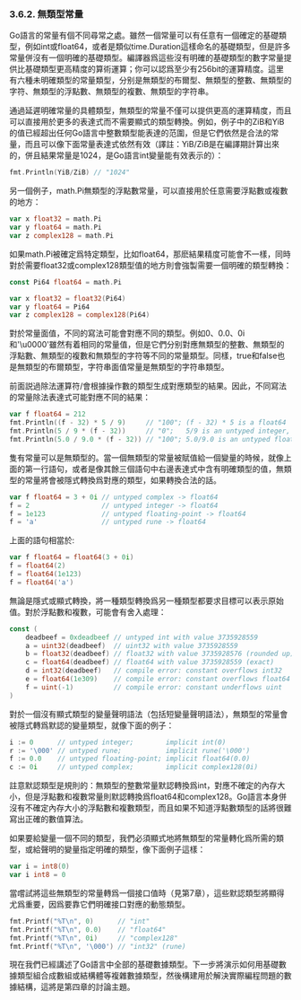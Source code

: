 ### 3.6.2. 無類型常量

Go語言的常量有個不同尋常之處。雖然一個常量可以有任意有一個確定的基礎類型，例如int或float64，或者是類似time.Duration這樣命名的基礎類型，但是許多常量併沒有一個明確的基礎類型。編譯器爲這些沒有明確的基礎類型的數字常量提供比基礎類型更高精度的算術運算；你可以認爲至少有256bit的運算精度。這里有六種未明確類型的常量類型，分别是無類型的布爾型、無類型的整數、無類型的字符、無類型的浮點數、無類型的複數、無類型的字符串。

通過延遲明確常量的具體類型，無類型的常量不僅可以提供更高的運算精度，而且可以直接用於更多的表達式而不需要顯式的類型轉換。例如，例子中的ZiB和YiB的值已經超出任何Go語言中整數類型能表達的范圍，但是它們依然是合法的常量，而且可以像下面常量表達式依然有效（譯註：YiB/ZiB是在編譯期計算出來的，併且結果常量是1024，是Go語言int變量能有效表示的）：

```Go
fmt.Println(YiB/ZiB) // "1024"
```

另一個例子，math.Pi無類型的浮點數常量，可以直接用於任意需要浮點數或複數的地方：

```Go
var x float32 = math.Pi
var y float64 = math.Pi
var z complex128 = math.Pi
```

如果math.Pi被確定爲特定類型，比如float64，那麽結果精度可能會不一樣，同時對於需要float32或complex128類型值的地方則會強製需要一個明確的類型轉換：

```Go
const Pi64 float64 = math.Pi

var x float32 = float32(Pi64)
var y float64 = Pi64
var z complex128 = complex128(Pi64)
```

對於常量面值，不同的寫法可能會對應不同的類型。例如0、0.0、0i和'\u0000'雖然有着相同的常量值，但是它們分别對應無類型的整數、無類型的浮點數、無類型的複數和無類型的字符等不同的常量類型。同樣，true和false也是無類型的布爾類型，字符串面值常量是無類型的字符串類型。

前面説過除法運算符/會根據操作數的類型生成對應類型的結果。因此，不同寫法的常量除法表達式可能對應不同的結果：

```Go
var f float64 = 212
fmt.Println((f - 32) * 5 / 9)     // "100"; (f - 32) * 5 is a float64
fmt.Println(5 / 9 * (f - 32))     // "0";   5/9 is an untyped integer, 0
fmt.Println(5.0 / 9.0 * (f - 32)) // "100"; 5.0/9.0 is an untyped float
```

隻有常量可以是無類型的。當一個無類型的常量被賦值給一個變量的時候，就像上面的第一行語句，或者是像其餘三個語句中右邊表達式中含有明確類型的值，無類型的常量將會被隱式轉換爲對應的類型，如果轉換合法的話。

```Go
var f float64 = 3 + 0i // untyped complex -> float64
f = 2                  // untyped integer -> float64
f = 1e123              // untyped floating-point -> float64
f = 'a'                // untyped rune -> float64
```

上面的語句相當於:

```Go
var f float64 = float64(3 + 0i)
f = float64(2)
f = float64(1e123)
f = float64('a')
```

無論是隱式或顯式轉換，將一種類型轉換爲另一種類型都要求目標可以表示原始值。對於浮點數和複數，可能會有舍入處理：

```Go
const (
	deadbeef = 0xdeadbeef // untyped int with value 3735928559
	a = uint32(deadbeef)  // uint32 with value 3735928559
	b = float32(deadbeef) // float32 with value 3735928576 (rounded up)
	c = float64(deadbeef) // float64 with value 3735928559 (exact)
	d = int32(deadbeef)   // compile error: constant overflows int32
	e = float64(1e309)    // compile error: constant overflows float64
	f = uint(-1)          // compile error: constant underflows uint
)
```

對於一個沒有顯式類型的變量聲明語法（包括短變量聲明語法），無類型的常量會被隱式轉爲默認的變量類型，就像下面的例子：

```Go
i := 0      // untyped integer;        implicit int(0)
r := '\000' // untyped rune;           implicit rune('\000')
f := 0.0    // untyped floating-point; implicit float64(0.0)
c := 0i     // untyped complex;        implicit complex128(0i)
```

註意默認類型是規則的：無類型的整數常量默認轉換爲int，對應不確定的內存大小，但是浮點數和複數常量則默認轉換爲float64和complex128。Go語言本身併沒有不確定內存大小的浮點數和複數類型，而且如果不知道浮點數類型的話將很難寫出正確的數值算法。

如果要給變量一個不同的類型，我們必須顯式地將無類型的常量轉化爲所需的類型，或給聲明的變量指定明確的類型，像下面例子這樣：

```Go
var i = int8(0)
var i int8 = 0
```

當嚐試將這些無類型的常量轉爲一個接口值時（見第7章），這些默認類型將顯得尤爲重要，因爲要靠它們明確接口對應的動態類型。

```Go
fmt.Printf("%T\n", 0)      // "int"
fmt.Printf("%T\n", 0.0)    // "float64"
fmt.Printf("%T\n", 0i)     // "complex128"
fmt.Printf("%T\n", '\000') // "int32" (rune)
```

現在我們已經講述了Go語言中全部的基礎數據類型。下一步將演示如何用基礎數據類型組合成數組或結構體等複雜數據類型，然後構建用於解決實際編程問題的數據結構，這將是第四章的討論主題。




